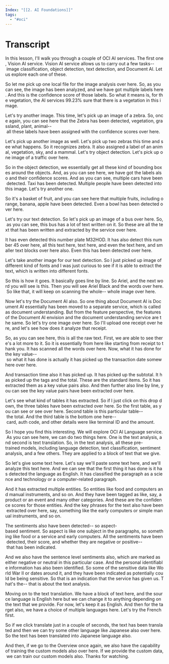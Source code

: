 ```yaml
---
Index: "[[2. AI Foundations]]"
tags:
  - "#oci"
---
```

# Transcript 
In this lesson, I'll walk you through a couple of OCI AI services. The first one, Vision AI service. Vision AI service allows us to carry out a few tasks-- image classification, object detection, text detection, and Document AI. Let us explore each one of these.

So let me pick up one local file for the image analysis over here. So, as you can see, the image has been analyzed, and we have got multiple labels here. And this is the confidence score of those labels. So what it means is, for the vegetation, the AI services 99.23% sure that there is a vegetation in this image.

Let's try another image. This time, let's pick up an image of a zebra. So, once again, you can see here that the Zebra has been detected, vegetation, grassland, plant, animal-- all these labels have been assigned with the confidence scores over here.

Let's pick up another image as well. Let's pick up two zebras this time and see what happens. So it recognizes zebra. It also assigned a label of an animal, vegetation, sky, and a mammal. Let's try object detection. Let's pick up one image of a traffic over here.

So in the object detection, we essentially get all these kind of bounding boxes around the objects. And, as you can see here, we have got the labels also and their confidence scores. And as you can see, multiple cars have been detected. Taxi has been detected. Multiple people have been detected into this image. Let's try another one.

So it's a basket of fruit, and you can see here that multiple fruits, including orange, banana, apple have been detected. Even a bowl has been detected over here.

Let's try our text detection. So let's pick up an image of a bus over here. So, as you can see, this bus has a lot of text written on it. So these are all the text that has been written and extracted by the service over here.

It has even detected this number plate M32HOD. It has also detect this number 45 over here, all this text here, text here, and even the text here, and smaller text blocks over here also. Even this has been detected over here.

Let's take another image for our text detection. So I just picked up image of different kind of fonts and I was just curious to see if it is able to extract the text, which is written into different fonts.

So this is how it goes. It basically goes line by line. So Ariel, and the next word you will see is this. Then you will see Ariel Black and the words over here. So like that, it will keep on scanning the whole-- whole image over here.

Now let's try the Document AI also. So one thing about Document AI is Document AI essentially has been moved to a separate service, which is called as document understanding. But from the feature perspective, the features of the Document AI envision and the document understanding service are the same. So let's try one image over here. So I'll upload one receipt over here, and let's see how does it analyze that receipt.

So, as you can see here, this is all the raw text. First, we are able to see there's a lot more to it. So it is essentially from here like starting from receipt to thank you. It has scanned all the words over here. Now, what it has done for the key value-- so what it has done is actually it has picked up the transaction date somewhere over here.

And transaction time also it has picked up. It has picked up the subtotal. It has picked up the tags and the total. These are the standard items. So it has extracted them as a key value pairs also. And then further also line by line, you can see the key value pairs have been extracted over here.

Let's see what kind of tables it has extracted. So if I just click on this drop down, the three tables have been extracted over here. So the first table, as you can see or see over here. Second table is this particular table-- the total. And the third table is the bottom one here-- card, auth code, and other details were like terminal ID and the amount.

So I hope you find this interesting. We will explore OCI AI Language service. As you can see here, we can do two things here. One is the text analysis, and second is text translation. So, in the text analysis, all these pre-trained models, including language detection, text classification, sentiment analysis, and a few others. They are applied to a block of text that we give.

So let's give some text here. Let's say we'll paste some text here, and we'll analyze this text here. And we can see that the first thing it has done is it has detected the language as English. It has classified the paragraph as a science and technology or a computer-related paragraph.

And it has extracted multiple entities. So entities like food and computers and manual instruments, and so on. And they have been tagged as like, say, a product or an event and many other categories. And these are the confidence scores for those entities. And the key phrases for the text also have been extracted over here, say, something like the early computers or simple manual instruments, and so on.

The sentiments also have been detected-- so aspect-based sentiment. So aspect is like one subject in the paragraphs, so something like food or a service and early computers. All the sentiments have been detected, their score, and whether they are negative or positive-- that has been indicated.

And we also have the sentence level sentiments also, which are marked as either negative or neutral in this particular case. And the personal identifiable information has also been identified. So some of the sensitive data like World War II or dates around it, and they have been indicated as potentially could be being sensitive. So that is an indication that the service has given us. That's the-- that is about the text analysis.

Moving on to the text translation. We have a block of text here, and the source language is English here but we can change it to anything depending on the text that we provide. For now, let's keep it as English. And then for the target also, we have a choice of multiple languages here. Let's try the French first.

So if we click translate just in a couple of seconds, the text has been translated and then we can try some other language like Japanese also over here. So the text has been translated into Japanese language also.

And then, if we go to the Overview once again, we also have the capability of training the custom models also over here. If we provide the custom data, we can train our custom models also. Thanks for watching.